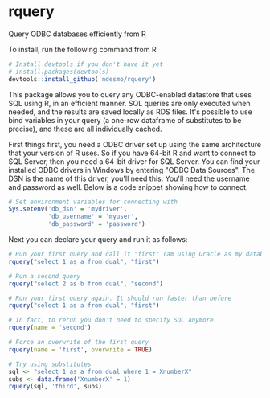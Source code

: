 # rquery
Query ODBC databases efficiently from R

To install, run the following command from R

```r
# Install devtools if you don't have it yet
# install.packages(devtools)
devtools::install_github('ndesmo/rquery')
```

This package allows you to query any ODBC-enabled datastore that uses SQL using R, in an efficient manner. SQL queries are only executed when needed, and the results are saved locally as RDS files. It's possible to use bind variables in your query (a one-row dataframe of substitutes to be precise), and these are all individually cached.

First things first, you need a ODBC driver set up using the same architecture that your version of R uses. So if you have 64-bit R and want to connect to SQL Server, then you need a 64-bit driver for SQL Server. You can find your installed ODBC drivers in Windows by entering "ODBC Data Sources". The DSN is the name of this driver, you'll need this. You'll need the username and password as well. Below is a code snippet showing how to connect.

```r
# Set environment variables for connecting with
Sys.setenv('db_dsn' = 'mydriver',
           'db_username' = 'myuser',
           'db_password' = 'password')
```

Next you can declare your query and run it as follows:

```r
# Run your first query and call it "first" (am using Oracle as my database hence use of the "dual" table)
rquery("select 1 as a from dual", "first")

# Run a second query
rquery("select 2 as b from dual", "second")

# Run your first query again. It should run faster than before
rquery("select 1 as a from dual", "first")

# In fact, to rerun you don't need to specify SQL anymore
rquery(name = 'second')

# Force an overwrite of the first query
rquery(name = 'first', overwrite = TRUE)

# Try using substitutes
sql <- "select 1 as a from dual where 1 = XnumberX"
subs <- data.frame('XnumberX' = 1)
rquery(sql, 'third', subs)
```
